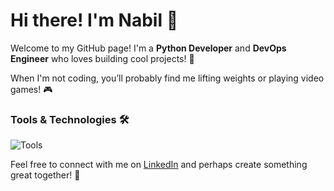 # Hi there! I'm Nabil 👋

Welcome to my GitHub page! I'm a **Python Developer** and **DevOps Engineer** who loves building cool projects! 🌱

When I'm not coding, you’ll probably find me lifting weights or playing video games! 🎮

### Tools & Technologies 🛠️
<p align="left">
  <img src="https://skillicons.dev/icons?i=python,react,django,tailwind,javascript,aws,docker,terraform,ansible,jenkins,postgresql,linux,grafana,prometheus" alt="Tools" />
</p>

Feel free to connect with me on [LinkedIn](https://www.linkedin.com/in/nabil-el-bajdi-51726b24b/) and perhaps create something great together! 🤝
<!--
**nabilelbajdi/nabilelbajdi** is a ✨ _special_ ✨ repository because its `README.md` (this file) appears on your GitHub profile.

Here are some ideas to get you started:

- 🔭 I’m currently working on ...
- 🌱 I’m currently learning ...
- 👯 I’m looking to collaborate on ...
- 🤔 I’m looking for help with ...
- 💬 Ask me about ...
- 📫 How to reach me: ...
- 😄 Pronouns: ...
- ⚡ Fun fact: ...
- Most used langauge (need more python and variety): ![Top Languages](https://github-readme-stats.vercel.app/api/top-langs/?username=nabilelbajdi&layout=compact&theme=radical)
- GitHub stats (Need more activity): ![Your GitHub Stats](https://github-readme-stats.vercel.app/api?username=nabilelbajdi&show_icons=true&theme=radical)
-->
